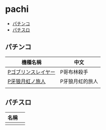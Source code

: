 # pachi

- [パチンコ](#パチンコ)
- [パチスロ](#パチスロ)

## パチンコ

| 機種名稱 | 中文 |
|-|-|
| [Pゴブリンスレイヤー](./ko/Pゴブリンスレイヤー/) | P哥布林殺手 |
| [P牙狼月虹ノ旅人](./ko/P牙狼月虹ノ旅人/) | P牙狼月虹的旅人 |
| [](./ko) | |

## パチスロ

| 名稱 |  |
|-|-|
| | |
